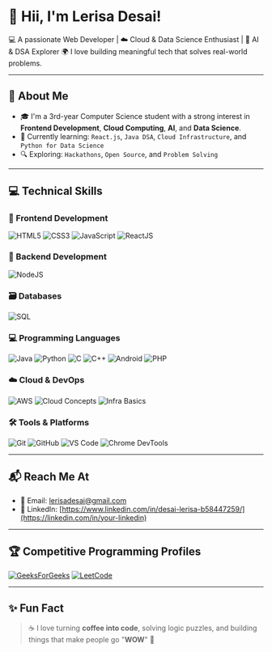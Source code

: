 # 👋 Hii, I'm Lerisa Desai!

💻 A passionate Web Developer | ☁️ Cloud & Data Science Enthusiast | 🤖 AI & DSA Explorer
🌍 I love building meaningful tech that solves real-world problems.

---

## 🧠 About Me


- 🎓 I'm a 3rd-year Computer Science student with a strong interest in **Frontend Development**, **Cloud Computing**, **AI**, and **Data Science**.
- 🚀 Currently learning: `React.js`, `Java DSA`, `Cloud Infrastructure`, and `Python for Data Science`
- 🔍 Exploring: `Hackathons`, `Open Source`, and `Problem Solving`

---

## 💻 Technical Skills

### 🚀 Frontend Development
![HTML5](https://img.shields.io/badge/-HTML5-E34F26?style=flat&logo=html5&logoColor=white)
![CSS3](https://img.shields.io/badge/-CSS3-1572B6?style=flat&logo=css3)
![JavaScript](https://img.shields.io/badge/-JavaScript-F7DF1E?style=flat&logo=javascript&logoColor=black)
![ReactJS](https://img.shields.io/badge/-React-61DAFB?style=flat&logo=react&logoColor=black)

### 🔧 Backend Development
![NodeJS](https://img.shields.io/badge/-Node.js-339933?style=flat&logo=node.js&logoColor=white)

### 🗃️ Databases
![SQL](https://img.shields.io/badge/-SQL-003B57?style=flat&logo=postgresql&logoColor=white)

### 💻 Programming Languages
![Java](https://img.shields.io/badge/-Java-007396?style=flat&logo=java)
![Python](https://img.shields.io/badge/-Python-3776AB?style=flat&logo=python&logoColor=white)
![C](https://img.shields.io/badge/-C-00599C?style=flat&logo=c)
![C++](https://img.shields.io/badge/-C++-00599C?style=flat&logo=cplusplus)
![Android](https://img.shields.io/badge/-Android-3DDC84?style=flat&logo=android)
![PHP](https://img.shields.io/badge/-PHP-777BB4?style=flat&logo=php)

### ☁️ Cloud & DevOps
![AWS](https://img.shields.io/badge/-AWS-232F3E?style=flat&logo=amazon-aws)
![Cloud Concepts](https://img.shields.io/badge/-Cloud_Concepts-007ACC?style=flat)
![Infra Basics](https://img.shields.io/badge/-Infra_Basics-44CC11?style=flat)

### 🛠️ Tools & Platforms
![Git](https://img.shields.io/badge/-Git-F05032?style=flat&logo=git)
![GitHub](https://img.shields.io/badge/-GitHub-181717?style=flat&logo=github)
![VS Code](https://img.shields.io/badge/-VSCode-007ACC?style=flat&logo=visual-studio-code)
![Chrome DevTools](https://img.shields.io/badge/-DevTools-FABC05?style=flat&logo=google-chrome)

---



## 📬 Reach Me At

- 📧 Email: [lerisadesai@gmail.com](mailto:your-email@example.com)
- 💼 LinkedIn: [https://www.linkedin.com/in/desai-lerisa-b58447259/](https://linkedin.com/in/your-linkedin)

---

## 🏆 Competitive Programming Profiles

[![GeeksForGeeks](https://img.shields.io/badge/GeeksForGeeks-2F8D46?style=flat&logo=GeeksforGeeks&logoColor=white)](https://www.geeksforgeeks.org/user/d24amti4s0m/)
[![LeetCode](https://img.shields.io/badge/LeetCode-FFA116?style=flat&logo=LeetCode&logoColor=black)](https://leetcode.com/u/MALng3dCKr/)



---

## ✨ Fun Fact

> ☕ I love turning **coffee into code**, solving logic puzzles, and building things that make people go "**WOW**" 🌟

